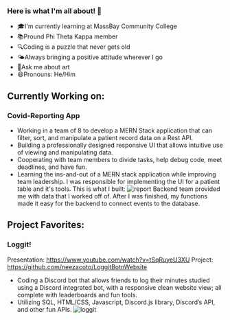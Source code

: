 ### Here is what I'm all about! 👋

- 🎓I'm currently learning at MassBay Community College
- 📚Pround Phi Theta Kappa member
- 🔍Coding is a puzzle that never gets old
- 🌤️Always bringing a positive attitude wherever I go
- 🎨Ask me about art
- 😄Pronouns: He/Him
## Currently Working on:
### Covid-Reporting App
- Working in a team of 8 to develop a MERN Stack application that can filter, sort, and manipulate a patient
record data on a Rest API.
- Building a professionally designed responsive UI that allows intuitive use of viewing and manipulating
data.
- Cooperating with team members to divide tasks, help debug code, meet deadlines, and have fun.
- Learning the ins-and-out of a MERN stack application while improving team leadership.
I was responsible for implementing the UI for a patient table and it's tools. This is what I built:
![report](https://cdn.discordapp.com/attachments/150452553681862656/948801211019165736/covid-19_reporting_app.gif)
Backend team provided me with data that I worked off of. After I was finished, my functions made it easy for the backend to connect events to the database.

## Project Favorites:
### Loggit!
Presentation: https://www.youtube.com/watch?v=tSqRuyeU3XU
Project: https://github.com/neezacoto/LoggitBotnWebsite
- Coding a Discord bot that allows friends to log their minutes studied using a Discord integrated bot, with a
responsive clean website view; all complete with leaderboards and fun tools.
- Utilizing SQL, HTML/CSS, Javascript, Discord.js library, Discord’s API, and other fun APIs.
![loggit](https://cdn.discordapp.com/attachments/835258180648829010/948795328251961416/loggit_collage.png)


